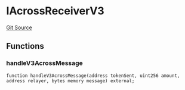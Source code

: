 # IAcrossReceiverV3
[Git Source](https://github.com/malda-protocol/malda-lending/blob/ae9b756ce0322e339daafd68cf97592f5de2033d/src\interfaces\external\across\IAcrossReceiverV3.sol)


## Functions
### handleV3AcrossMessage


```solidity
function handleV3AcrossMessage(address tokenSent, uint256 amount, address relayer, bytes memory message) external;
```

